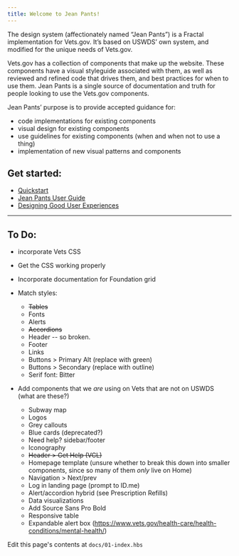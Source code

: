 ```yaml
---
title: Welcome to Jean Pants!
---
```


The design system (affectionately named “Jean Pants”) is a Fractal implementation for Vets.gov. It’s based on USWDS’ own system, and modified for the unique needs of Vets.gov.

Vets.gov has a collection of components that make up the website. These components have a visual styleguide associated with them, as well as reviewed and refined code that drives them, and best practices for when to use them. Jean Pants is a single source of documentation and truth for people looking to use the Vets.gov components.

Jean Pants’ purpose is to provide accepted guidance for:

- code implementations for existing components
- visual design for existing components
- use guidelines for existing components (when and when not to use a thing)
- implementation of new visual patterns and components

## Get started:
- [Quickstart](/docs/quickstart)
- [Jean Pants User Guide](/docs/user-guide)
- [Designing Good User Experiences](/docs/playbook/designing-good-user-experiences)

---

## To Do:

- incorporate Vets CSS
- Get the CSS working properly
- Incorporate documentation for Foundation grid
- Match styles:
  - ~~Tables~~
  - Fonts
  - Alerts
  - ~~Accordions~~
  - Header -- so broken.
  - Footer
  - Links
  - Buttons > Primary Alt (replace with green)
  - Buttons > Secondary (replace with outline)
  - Serif font: Bitter


- Add components that we _are_ using on Vets that are not on USWDS (what are these?)
  - Subway map
  - Logos
  - Grey callouts
  - Blue cards (deprecated?)
  - Need help? sidebar/footer
  - Iconography
  - ~~Header > Get Help (VCL)~~
  - Homepage template (unsure whether to break this down into smaller components, since so many of them _only_ live on Home)
  - Navigation > Next/prev
  - Log in landing page (prompt to ID.me)
  - Alert/accordion hybrid (see Prescription Refills)
  - Data visualizations
  - Add Source Sans Pro Bold
  - Responsive table
  - Expandable alert box (https://www.vets.gov/health-care/health-conditions/mental-health/)

Edit this page's contents at `docs/01-index.hbs`
